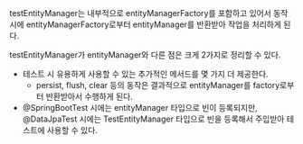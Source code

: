 
testEntityManager는 내부적으로 entityManagerFactory를 포함하고 있어서 동작 시에 entityManagerFactory로부터 entityManager를 반환받아 작업을 처리하게 된다.

testEntityManager가 entityManager와 다른 점은 크게 2가지로 정리할 수 있다.

- 테스트 시 유용하게 사용할 수 있는 추가적인 메서드를 몇 가지 더 제공한다. 
	- persist, flush, clear 등의 동작은 결과적으로 entityManager를 factory로부터 반환받아서 수행하게 된다.
- @SpringBootTest 시에는 entityManager 타입으로 빈이 등록되지만, @DataJpaTest 시에는 TestEntityManager 타입으로 빈을 등록해서 주입받아 테스트에 사용할 수 있다.


